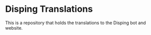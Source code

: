 # Disping Translations
This is a repository that holds the translations to the Disping bot and website.
